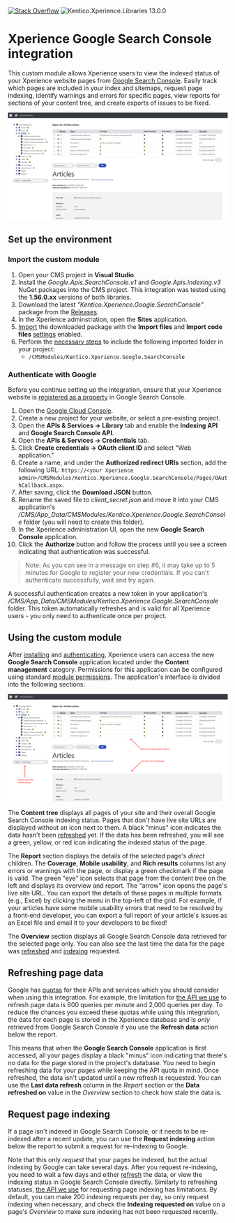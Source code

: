 [![Stack Overflow](https://img.shields.io/badge/Stack%20Overflow-ASK%20NOW-FE7A16.svg?logo=stackoverflow&logoColor=white)](https://stackoverflow.com/tags/kentico) ![Kentico.Xperience.Libraries 13.0.0](https://img.shields.io/badge/Kentico.Xperience.Libraries-v13.0.0-orange)

# Xperience Google Search Console integration

This custom module allows Xperience users to view the indexed status of your Xperience website pages from [Google Search Console](https://search.google.com/search-console/about). Easily track which pages are included in your index and sitemaps, request page indexing, identify warnings and errors for specific pages, view reports for sections of your content tree, and create exports of issues to be fixed.

![Main screenshot](/Assets/mainscreenshot.png)

## Set up the environment

### Import the custom module

1. Open your CMS project in __Visual Studio__.
1. Install the _Google.Apis.SearchConsole.v1_ and _Google.Apis.Indexing.v3_ NuGet packages into the CMS project. This integration was tested using the __1.56.0.xx__ versions of both libraries.
1. Download the latest _"Kentico.Xperience.Google.SearchConsole"_ package from the [Releases](https://github.com/Kentico/xperience-google-searchconsole/releases).
1. In the Xperience adminstration, open the __Sites__ application.
1. [Import](https://docs.xperience.io/x/VAeRBg) the downloaded package with the __Import files__ and __Import code files__ [settings](https://docs.xperience.io/x/VAeRBg#Importingasiteorobjects-Import-Objectselectionsettings) enabled.
1. Perform the [necessary steps](https://docs.xperience.io/x/VAeRBg#Importingasiteorobjects-Importingpackageswithfiles) to include the following imported folder in your project:
   - `/CMSModules/Kentico.Xperience.Google.SearchConsole`

### Authenticate with Google

Before you continue setting up the integration, ensure that your Xperience website is [registered as a property](https://support.google.com/webmasters/answer/34592) in Google Search Console.

1. Open the [Google Cloud Console](https://console.developers.google.com/).
1. Create a new project for your website, or select a pre-existing project.
1. Open the __APIs & Services → Library__ tab and enable the __Indexing API__ and __Google Search Console API__.
1. Open the __APIs & Services → Credentials__ tab.
1. Click __Create credentials → OAuth client ID__ and select "Web application."
1. Create a name, and under the __Authorized redirect URIs__ section, add the following URL: `https://<your Xperience admin>/CMSModules/Kentico.Xperience.Google.SearchConsole/Pages/OAuthCallback.aspx`.
1. After saving, click the __Download JSON__ button.
1. Rename the saved file to _client\_secret.json_ and move it into your CMS application's _/CMS/App_Data/CMSModules/Kentico.Xperience.Google.SearchConsole_ folder (you will need to create this folder).
1. In the Xperience administration UI, open the new __Google Search Console__ application.
1. Click the __Authorize__ button and follow the process until you see a screen indicating that authentication was successful.

> Note: As you can see in a message on step #6, it may take up to 5 minutes for Google to register your new credentials. If you can't authenticate successfully, wait and try again.

A successful authentication creates a new token in your application's _/CMS/App_Data/CMSModules/Kentico.Xperience.Google.SearchConsole_ folder. This token automatically refreshes and is valid for all Xperience users - you only need to authenticate once per project.

## Using the custom module

After [installing](#import-the-custom-module) and [authenticating](#authenticate-with-google), Xperience users can access the new __Google Search Console__ application located under the __Content management__ category. Permissions for this application can be configured using standard [module permissions](https://docs.xperience.io/x/kgmRBg). The application's interface is divided into the following sections:

![Module sections](/Assets/modulesections.png)

The __Content tree__ displays all pages of your site and their overall Google Search Console indexing status. Pages that don't have live site URLs are displayed without an icon next to them. A black "minus" icon indicates the data hasn't been [refreshed](#refreshing-page-data) yet. If the data has been refreshed, you will see a green, yellow, or red icon indicating the indexed status of the page.

The __Report__ section displays the details of the selected page's _direct_ children. The __Coverage__, __Mobile usability__, and __Rich results__ columns list any errors or warnings with the page, or display a green checkmark if the page is valid. The green "eye" icon selects that page from the content tree on the left and displays its overview and report. The "arrow" icon opens the page's live site URL. You can export the details of these pages in multiple formats (e.g., Excel) by clicking the menu in the top-left of the grid. For example, if your articles have some mobile usability errors that need to be resolved by a front-end developer, you can export a full report of your article's issues as an Excel file and email it to your developers to be fixed!

The __Overview__ section displays all Google Search Console data retrieved for the selected page only. You can also see the last time the data for the page was [refreshed](#refreshing-page-data) and [indexing](#request-page-indexing) requested.

## Refreshing page data

Google has [quotas](https://cloud.google.com/docs/quota) for their APIs and services which you should consider when using this integration. For example, the limitation for [the API we use](https://developers.google.com/webmaster-tools/limits#url-inspection) to refresh page data is 600 queries per minute and 2,000 queries per day. To reduce the chances you exceed these quotas while using this integration, the data for each page is stored in the Xperience database and is _only_ retrieved from Google Search Console if you use the __Refresh data__ action below the report.

This means that when the __Google Search Console__ application is first accessed, all your pages display a black "minus" icon indicating that there's no data for the page stored in the project's database. You need to begin refreshing data for your pages while keeping the API quota in mind. Once refreshed, the data isn't updated until a new refresh is requested. You can use the __Last data refresh__ column in the _Report_ section or the __Data refreshed on__ value in the _Overview_ section to check how stale the data is.

## Request page indexing

If a page isn't indexed in Google Search Console, or it needs to be re-indexed after a recent update, you can use the __Request indexing__ action below the report to submit a request for re-indexing to Google.

Note that this only _request_ that your pages be indexed, but the actual indexing by Google can take several days. After you request re-indexing, you need to wait a few days and either [refresh](#refreshing-page-data) the data, or view the indexing status in Google Search Console directly. Similarly to refreshing statuses, [the API we use](https://developers.google.com/search/apis/indexing-api/v3/quota-pricing) for requesting page indexing has limitations. By default, you can make 200 indexing requests per day, so only request indexing when necessary, and check the __Indexing requested on__ value on a page's _Overview_ to make sure indexing has not been requested recently.
